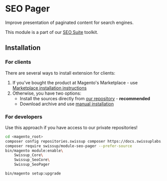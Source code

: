 # SEO Pager

Improve presentation of paginated content for search engines.

This module is a part of our [SEO Suite](https://github.com/swissup/seo-suite) toolkit.

## Installation

### For clients

There are several ways to install extension for clients:

 1. If you've bought the product at Magento's Marketplace - use
    [Marketplace installation instructions](https://docs.magento.com/marketplace/user_guide/buyers/install-extension.html)
 2. Otherwise, you have two options:
    - Install the sources directly from [our repository](https://docs.swissuplabs.com/m2/extensions/seo-suite/installation/composer/) - **recommended**
    - Download archive and use [manual installation](https://docs.swissuplabs.com/m2/extensions/seo-suite/installation/manual/)

### For developers

Use this approach if you have access to our private repositories!

```bash
cd <magento_root>
composer config repositories.swissup composer https://docs.swissuplabs.com/packages/
composer require swissup/module-seo-pager --prefer-source
bin/magento module:enable\
    Swissup_Core\
    Swissup_SeoCore\
    Swissup_SeoPager

bin/magento setup:upgrade
```
